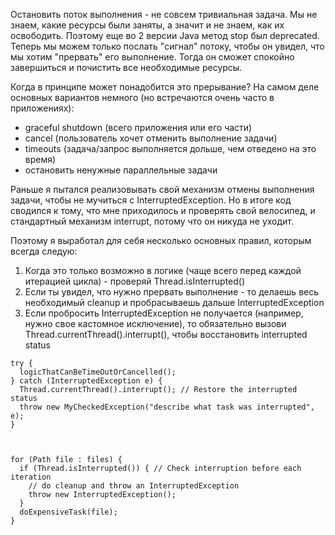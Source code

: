 Остановить поток выполнения - не совсем тривиальная задача. Мы не знаем, какие ресурсы были заняты, а значит и не знаем, как их освободить. Поэтому еще во 2 версии Java метод stop был deprecated. Теперь мы можем только послать "сигнал" потоку, чтобы он увидел, что мы хотим "прервать" его выполнение. Тогда он сможет спокойно завершиться и почистить все необходимые ресурсы.

Когда в принципе может понадобится это прерывание? На самом деле основных вариантов немного (но встречаются очень часто в приложениях):
- graceful shutdown (всего приложения или его части)
- cancel (пользователь хочет отменить выполнение задачи)
- timeouts (задача/запрос выполняется дольше, чем отведено на это время)
- остановить ненужные параллельные задачи

Раньше я пытался реализовывать свой механизм отмены выполнения задачи, чтобы не мучиться с InterruptedException. Но в итоге код сводился к тому, что мне приходилось и проверять свой велосипед, и стандартный механизм interrupt, потому что он никуда не уходит. 

Поэтому я выработал для себя несколько основных правил, которым всегда следую:
1. Когда это только возможно в логике (чаще всего перед каждой итерацией цикла) - проверяй Thread.isInterrupted()
2. Если ты увидел, что нужно прервать выполнение - то делаешь весь необходимый cleanup и пробрасываешь дальше InterruptedException
3. Если пробросить InterruptedException не получается (например, нужно свое кастомное исключение), то обязательно вызови Thread.currentThread().interrupt(), чтобы восстановить interrupted status

```
try {
  logicThatCanBeTimeOutOrCancelled();
} catch (InterruptedException e) {
  Thread.currentThread().interrupt(); // Restore the interrupted status
  throw new MyCheckedException("describe what task was interrupted", e);
}



for (Path file : files) {
  if (Thread.isInterrupted()) { // Check interruption before each iteration
    // do cleanup and throw an InterruptedException
    throw new InterruptedException();
  }
  doExpensiveTask(file);
}
```
